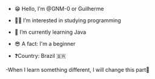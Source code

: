 - 😁 Hello, I’m @GNM-0 or Guilherme
- 🤷‍♂️ I’m interested in studying programming
- 📖 I’m currently learning Java

- 😎 A fact: I'm a beginner
- ❓Country: Brazil 🇧🇷
 
-When I learn something different, I will change this part🙂
